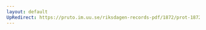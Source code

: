 ```yaml
---
layout: default
UpRedirect: https://pruto.im.uu.se/riksdagen-records-pdf/1872/prot-1872--ak--224/prot-1872--ak--224_001.pdf
---
```

